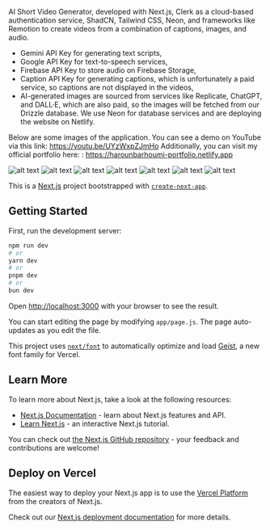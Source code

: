 AI Short Video Generator, developed with Next.js, Clerk as a cloud-based authentication service, ShadCN, Tailwind CSS, Neon, and frameworks like Remotion to create videos from a combination of captions, images, and audio.
- Gemini API Key for generating text scripts,
- Google API Key for text-to-speech services,
- Firebase API Key to store audio on Firebase Storage,
- Caption API Key for generating captions, which is unfortunately a paid service, so captions are not displayed in the videos,
- AI-generated images are sourced from services like Replicate, ChatGPT, and DALL·E, which are also paid, so the images will be fetched from our Drizzle database.
We use Neon for database services and are deploying the website on Netlify.

Below are some images of the application. You can see a demo on YouTube via this link:   https://youtu.be/UYzWxpZJmHo
Additionally, you can visit my official portfolio here:  : https://harounbarhoumi-portfolio.netlify.app

![alt text](<Capture d'écran 2024-11-25 014415.png>)
![alt text](<Capture d'écran 2024-11-25 014448.png>)
![alt text](<Capture d'écran 2024-11-25 014501.png>)
![alt text](<Capture d'écran 2024-11-25 014516.png>)
![alt text](<Capture d'écran 2024-11-25 014546.png>)
![alt text](<Capture d'écran 2024-11-25 014602.png>)
![alt text](<Capture d'écran 2024-11-25 014633.png>)


This is a [Next.js](https://nextjs.org) project bootstrapped with [`create-next-app`](https://github.com/vercel/next.js/tree/canary/packages/create-next-app).

## Getting Started

First, run the development server:

```bash
npm run dev
# or
yarn dev
# or
pnpm dev
# or
bun dev
```

Open [http://localhost:3000](http://localhost:3000) with your browser to see the result.

You can start editing the page by modifying `app/page.js`. The page auto-updates as you edit the file.

This project uses [`next/font`](https://nextjs.org/docs/app/building-your-application/optimizing/fonts) to automatically optimize and load [Geist](https://vercel.com/font), a new font family for Vercel.

## Learn More

To learn more about Next.js, take a look at the following resources:

- [Next.js Documentation](https://nextjs.org/docs) - learn about Next.js features and API.
- [Learn Next.js](https://nextjs.org/learn) - an interactive Next.js tutorial.

You can check out [the Next.js GitHub repository](https://github.com/vercel/next.js) - your feedback and contributions are welcome!

## Deploy on Vercel

The easiest way to deploy your Next.js app is to use the [Vercel Platform](https://vercel.com/new?utm_medium=default-template&filter=next.js&utm_source=create-next-app&utm_campaign=create-next-app-readme) from the creators of Next.js.

Check out our [Next.js deployment documentation](https://nextjs.org/docs/app/building-your-application/deploying) for more details.


